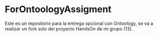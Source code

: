 # ForOntoologyAssigment
Este es un repositorio para la entrega opcional con Ontoology, se va a realizar un fork solo del proyecto HandsOn de mi grupo (13).
